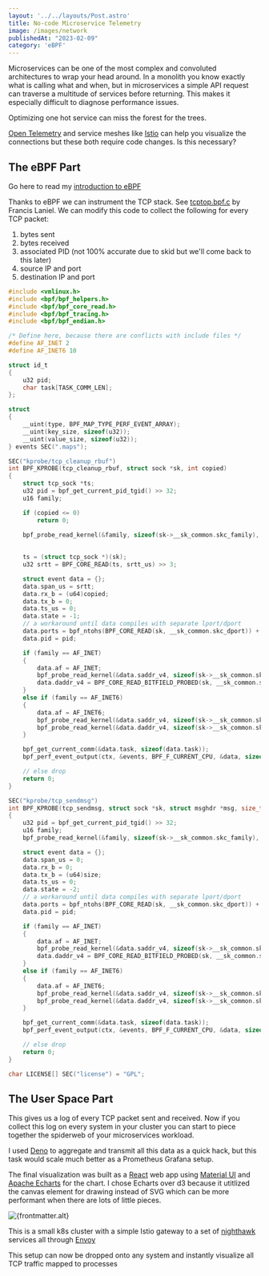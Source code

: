 ```yaml
---
layout: '../../layouts/Post.astro'
title: No-code Microservice Telemetry
image: /images/network
publishedAt: "2023-02-09"
category: 'eBPF'
---
```

Microservices can be one of the most complex and convoluted architectures to wrap your head around. In a monolith you know exactly what is calling what and when, but in microservices a simple API request can traverse a multitude of services before returning. This makes it especially difficult to diagnose performance issues. 

Optimizing one hot service can miss the forest for the trees.

[Open Telemetry](https://opentelemetry.io/) and service meshes like [Istio](https://istio.io/) can help you visualize the connections but these both require code changes. Is this necessary?

## The eBPF Part
Go here to read my [introduction to eBPF](https://hilldani.github.io/blog/how-to-ebpf/)

Thanks to eBPF we can instrument the TCP stack. See [tcptop.bpf.c](https://github.com/iovisor/bcc/blob/master/libbpf-tools/tcptop.bpf.c) by Francis Laniel. We can modify this code to collect the following for every TCP packet:

1. bytes sent
2. bytes received
3. associated PID (not 100% accurate due to skid but we'll come back to this later)
4. source IP and port
5. destination IP and port


```c
#include <vmlinux.h>
#include <bpf/bpf_helpers.h>
#include <bpf/bpf_core_read.h>
#include <bpf/bpf_tracing.h>
#include <bpf/bpf_endian.h>

/* Define here, because there are conflicts with include files */
#define AF_INET 2
#define AF_INET6 10

struct id_t
{
	u32 pid;
	char task[TASK_COMM_LEN];
};

struct
{
	__uint(type, BPF_MAP_TYPE_PERF_EVENT_ARRAY);
	__uint(key_size, sizeof(u32));
	__uint(value_size, sizeof(u32));
} events SEC(".maps");

SEC("kprobe/tcp_cleanup_rbuf")
int BPF_KPROBE(tcp_cleanup_rbuf, struct sock *sk, int copied)
{
	struct tcp_sock *ts;
	u32 pid = bpf_get_current_pid_tgid() >> 32;
	u16 family;

	if (copied <= 0)
		return 0;

	bpf_probe_read_kernel(&family, sizeof(sk->__sk_common.skc_family), &sk->__sk_common.skc_family);
	
	
	ts = (struct tcp_sock *)(sk);
	u32 srtt = BPF_CORE_READ(ts, srtt_us) >> 3;

	struct event data = {};
	data.span_us = srtt;
	data.rx_b = (u64)copied;
	data.tx_b = 0;
	data.ts_us = 0;
	data.state = -1;
	// a workaround until data compiles with separate lport/dport
	data.ports = bpf_ntohs(BPF_CORE_READ(sk, __sk_common.skc_dport)) + ((0ULL + BPF_CORE_READ(sk, __sk_common.skc_num)) << 32);
	data.pid = pid;

	if (family == AF_INET)
	{
		data.af = AF_INET;
		bpf_probe_read_kernel(&data.saddr_v4, sizeof(sk->__sk_common.skc_rcv_saddr), &sk->__sk_common.skc_rcv_saddr);
		data.daddr_v4 = BPF_CORE_READ_BITFIELD_PROBED(sk, __sk_common.skc_daddr);
	}
	else if (family == AF_INET6)
	{
		data.af = AF_INET6;
		bpf_probe_read_kernel(&data.saddr_v4, sizeof(sk->__sk_common.skc_v6_rcv_saddr.in6_u.u6_addr32), sk->__sk_common.skc_v6_rcv_saddr.in6_u.u6_addr32);
		bpf_probe_read_kernel(&data.daddr_v4, sizeof(sk->__sk_common.skc_v6_daddr.in6_u.u6_addr32), sk->__sk_common.skc_v6_daddr.in6_u.u6_addr32);
	}

	bpf_get_current_comm(&data.task, sizeof(data.task));
	bpf_perf_event_output(ctx, &events, BPF_F_CURRENT_CPU, &data, sizeof(data));

	// else drop
	return 0;
}

SEC("kprobe/tcp_sendmsg")
int BPF_KPROBE(tcp_sendmsg, struct sock *sk, struct msghdr *msg, size_t size)
{
	u32 pid = bpf_get_current_pid_tgid() >> 32;
	u16 family;
	bpf_probe_read_kernel(&family, sizeof(sk->__sk_common.skc_family), &sk->__sk_common.skc_family);

	struct event data = {};
	data.span_us = 0;
	data.rx_b = 0;
	data.tx_b = (u64)size;
	data.ts_us = 0;
	data.state = -2;
	// a workaround until data compiles with separate lport/dport
	data.ports = bpf_ntohs(BPF_CORE_READ(sk, __sk_common.skc_dport)) + ((0ULL + BPF_CORE_READ(sk, __sk_common.skc_num)) << 32);
	data.pid = pid;

	if (family == AF_INET)
	{
		data.af = AF_INET;
		bpf_probe_read_kernel(&data.saddr_v4, sizeof(sk->__sk_common.skc_rcv_saddr), &sk->__sk_common.skc_rcv_saddr);
		data.daddr_v4 = BPF_CORE_READ_BITFIELD_PROBED(sk, __sk_common.skc_daddr);
	}
	else if (family == AF_INET6)
	{
		data.af = AF_INET6;
		bpf_probe_read_kernel(&data.saddr_v4, sizeof(sk->__sk_common.skc_v6_rcv_saddr.in6_u.u6_addr32), sk->__sk_common.skc_v6_rcv_saddr.in6_u.u6_addr32);
		bpf_probe_read_kernel(&data.daddr_v4, sizeof(sk->__sk_common.skc_v6_daddr.in6_u.u6_addr32), sk->__sk_common.skc_v6_daddr.in6_u.u6_addr32);
	}

	bpf_get_current_comm(&data.task, sizeof(data.task));
	bpf_perf_event_output(ctx, &events, BPF_F_CURRENT_CPU, &data, sizeof(data));

	// else drop
	return 0;
}

char LICENSE[] SEC("license") = "GPL";
```

## The User Space Part
This gives us a log of every TCP packet sent and received. Now if you collect this log on every system in your cluster you can start to piece together the spiderweb of your microservices workload.

I used [Deno](https://deno.land/) to aggregate and transmit all this data as a quick hack, but this task would scale much better as a Prometheus Grafana setup.

The final visualization was built as a [React](https://react.dev/) web app using [Material UI](https://mui.com/material-ui/) and [Apache Echarts](https://echarts.apache.org/en/index.html) for the chart. I chose Echarts over d3 because it utitlized the canvas element for drawing instead of SVG which can be more performant when there are lots of little pieces.

<picture>
    <img
    class="post-content__img"
    loading="eager"
    src="https://user-images.githubusercontent.com/86739774/206239965-7db96c92-6515-44ae-b063-a6970c762ae9.gif" type="image/gif"
    alt={frontmatter.alt}
    />
</picture>

This is a small k8s cluster with a simple Istio gateway to a set of [nighthawk](https://github.com/envoyproxy/nighthawk) services all through [Envoy](https://github.com/envoyproxy/envoy)

This setup can now be dropped onto any system and instantly visualize all TCP traffic mapped to processes